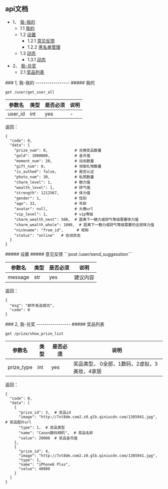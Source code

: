 ## api文档


* 1、 [我-我的](#1)
    * 1.1 [我的](#1.1)
    * 1.2 [设置](#1.2)
        * 1.2.1 [意见反馈](#1.2.1)
        * 1.2.2 [黑名单管理](#1.2.2)
    * 1.3 [动态](#1.3)
        * 1.3.1 [动态](#1.3.1)
* 2、 [我-兑奖](#2)
    * 2.1 [奖品列表](#2.1)






<span id="1"/>
### 1, 我-我的
-----------------
<span id="1.1"/>
##### 我的

```get /user/get_user_all```

| 参数名 | 类型 | 是否必须 | 说明 |
|-------|------|---------|-------|
| user_id | int | yes | - |

返回：

```
{
  "code": 0,
  "data": {
    "prize_num": 0,            # 兑换奖品数量
    "gold": 1000000,           # 金币值
    "moment_num": 20,          # 动态数量
    "gift_num": 0,             # 领取礼物数量
    "is_authed": false,        # 是否认证
    "photo_num": 30,           # 私照数量
    "charm_level": 1,          # 魅力值
    "wealth_level": 1,         # 财气值
    "strength": 1212567,       # 体力值
    "gender": 1,               # 性别
    "age": 33,                 # 年龄
    "avatar": null,            # 头像url
    "vip_level": 1,            # vip等级
    "charm_wealth_next": 500,  # 距离下一魅力或财气等级需要体力值
    "charm_wealth_whole": 1000,  # 距离下一魅力或财气等级需要的全部体力值
    "nickname": "from_id",      # 昵称
    "status": "online"   # 在线状态
  }
}

```
<span id="1.2"/>
##### 设置

<span id="1.2.1"/>
##### 意见反馈
```post  /user/send_suggesstion```

| 参数名 | 类型 | 是否必须 | 说明 |
|-------|------|---------|-------|
| message | str | yes | 建议内容 |

返回：

```
{
  "msg": "邮件发送成功",
  "code": 0
}
```

<span id="2"/>
### 2, 我-兑奖
-----------------
<span id="2.1"/>
##### 奖品列表

```get /prize/show_prize_list```

| 参数名 | 类型 | 是否必须 | 说明 |
|-------|------|---------|-------|
| prize_type | int | yes | 奖品类型， 0全部，1数码，2虚拟，3美妆，4家居 |

返回：

```
{
  "code": 0,
  "data": [
    {
      "prize_id": 3,  # 奖品id
      "image": "http://7xt8dm.com2.z0.glb.qiniucdn.com/1385941.jpg",  # 奖品图片url
      "type": 1,  # 奖品类型
      "name": "Canon数码相机",  # 奖品名称
      "value": 20000  # 奖品金币值
    },
    {
      "prize_id": 4,
      "image": "http://7xt8dm.com2.z0.glb.qiniucdn.com/1385941.jpg",
      "type": 1,
      "name": "iPhone6 Plus",
      "value": 40000
    }
  ]
}
```




